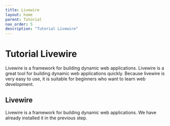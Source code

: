 ```yaml
---
title: Livewire
layout: home
parent: Tutorial
nav_order: 5
description: "Tutorial Livewire"
---
```


# Tutorial Livewire

Livewire is a framework for building dynamic web applications. Livewire is a great tool for building dynamic web applications quickly. Because livewire is very easy to use, it is suitable for beginners who want to learn web development.

## Livewire

Livewire is a framework for building dynamic web applications. We have already installed it in the previous step.